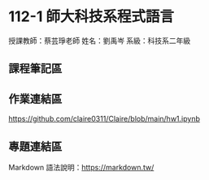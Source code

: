 # 112-1 師大科技系程式語言  

授課教師：蔡芸琤老師
姓名：劉禹岑
系級：科技系二年級

## 課程筆記區  

## 作業連結區  
https://github.com/claire0311/Claire/blob/main/hw1.ipynb
## 專題連結區  
Markdown 語法說明：https://markdown.tw/
